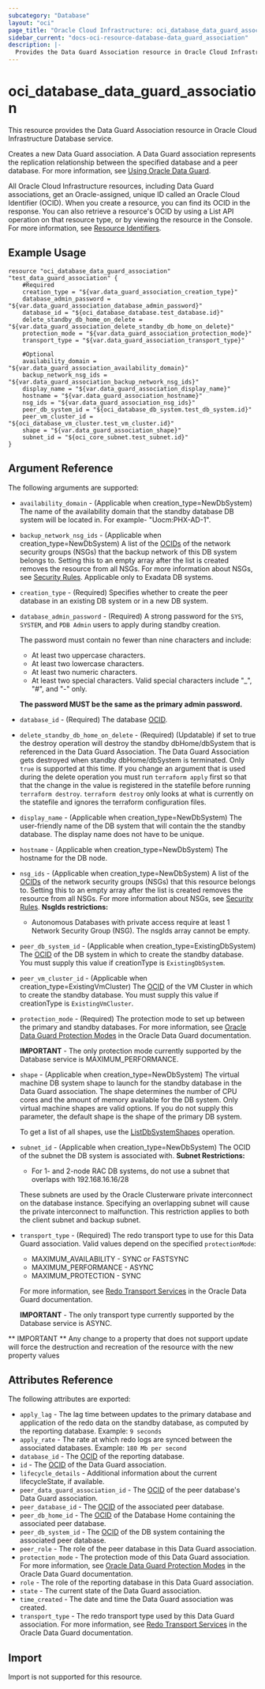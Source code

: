 ```yaml
---
subcategory: "Database"
layout: "oci"
page_title: "Oracle Cloud Infrastructure: oci_database_data_guard_association"
sidebar_current: "docs-oci-resource-database-data_guard_association"
description: |-
  Provides the Data Guard Association resource in Oracle Cloud Infrastructure Database service
---
```


# oci_database_data_guard_association
This resource provides the Data Guard Association resource in Oracle Cloud Infrastructure Database service.

Creates a new Data Guard association.  A Data Guard association represents the replication relationship between the
specified database and a peer database. For more information, see [Using Oracle Data Guard](https://docs.cloud.oracle.com/iaas/Content/Database/Tasks/usingdataguard.htm).

All Oracle Cloud Infrastructure resources, including Data Guard associations, get an Oracle-assigned, unique ID
called an Oracle Cloud Identifier (OCID). When you create a resource, you can find its OCID in the response.
You can also retrieve a resource's OCID by using a List API operation on that resource type, or by viewing the
resource in the Console. For more information, see
[Resource Identifiers](https://docs.cloud.oracle.com/iaas/Content/General/Concepts/identifiers.htm).


## Example Usage

```hcl
resource "oci_database_data_guard_association" "test_data_guard_association" {
	#Required
	creation_type = "${var.data_guard_association_creation_type}"
	database_admin_password = "${var.data_guard_association_database_admin_password}"
	database_id = "${oci_database_database.test_database.id}"
	delete_standby_db_home_on_delete = "${var.data_guard_association_delete_standby_db_home_on_delete}"
	protection_mode = "${var.data_guard_association_protection_mode}"
	transport_type = "${var.data_guard_association_transport_type}"

	#Optional
	availability_domain = "${var.data_guard_association_availability_domain}"
	backup_network_nsg_ids = "${var.data_guard_association_backup_network_nsg_ids}"
	display_name = "${var.data_guard_association_display_name}"
	hostname = "${var.data_guard_association_hostname}"
	nsg_ids = "${var.data_guard_association_nsg_ids}"
	peer_db_system_id = "${oci_database_db_system.test_db_system.id}"
	peer_vm_cluster_id = "${oci_database_vm_cluster.test_vm_cluster.id}"
	shape = "${var.data_guard_association_shape}"
	subnet_id = "${oci_core_subnet.test_subnet.id}"
}
```

## Argument Reference

The following arguments are supported:

* `availability_domain` - (Applicable when creation_type=NewDbSystem) The name of the availability domain that the standby database DB system will be located in. For example- "Uocm:PHX-AD-1".
* `backup_network_nsg_ids` - (Applicable when creation_type=NewDbSystem) A list of the [OCIDs](https://docs.cloud.oracle.com/iaas/Content/General/Concepts/identifiers.htm) of the network security groups (NSGs) that the backup network of this DB system belongs to. Setting this to an empty array after the list is created removes the resource from all NSGs. For more information about NSGs, see [Security Rules](https://docs.cloud.oracle.com/iaas/Content/Network/Concepts/securityrules.htm). Applicable only to Exadata DB systems. 
* `creation_type` - (Required) Specifies whether to create the peer database in an existing DB system or in a new DB system. 
* `database_admin_password` - (Required) A strong password for the `SYS`, `SYSTEM`, and `PDB Admin` users to apply during standby creation.

	The password must contain no fewer than nine characters and include:
	* At least two uppercase characters.
	* At least two lowercase characters.
	* At least two numeric characters.
	* At least two special characters. Valid special characters include "_", "#", and "-" only.

	**The password MUST be the same as the primary admin password.** 
* `database_id` - (Required) The database [OCID](https://docs.cloud.oracle.com/iaas/Content/General/Concepts/identifiers.htm).
* `delete_standby_db_home_on_delete` - (Required) (Updatable) if set to true the destroy operation will destroy the standby dbHome/dbSystem that is referenced in the Data Guard Association. The Data Guard Association gets destroyed when standby dbHome/dbSystem is terminated. Only `true` is supported at this time. If you change an argument that is used during the delete operation you must run `terraform apply` first so that that the change in the value is registered in the statefile before running `terraform destroy`. `terraform destroy` only looks at what is currently on the statefile and ignores the terraform configuration files. 
* `display_name` - (Applicable when creation_type=NewDbSystem) The user-friendly name of the DB system that will contain the the standby database. The display name does not have to be unique.
* `hostname` - (Applicable when creation_type=NewDbSystem) The hostname for the DB node.
* `nsg_ids` - (Applicable when creation_type=NewDbSystem) A list of the [OCIDs](https://docs.cloud.oracle.com/iaas/Content/General/Concepts/identifiers.htm) of the network security groups (NSGs) that this resource belongs to. Setting this to an empty array after the list is created removes the resource from all NSGs. For more information about NSGs, see [Security Rules](https://docs.cloud.oracle.com/iaas/Content/Network/Concepts/securityrules.htm). **NsgIds restrictions:**
	* Autonomous Databases with private access require at least 1 Network Security Group (NSG). The nsgIds array cannot be empty. 
* `peer_db_system_id` - (Applicable when creation_type=ExistingDbSystem) The [OCID](https://docs.cloud.oracle.com/iaas/Content/General/Concepts/identifiers.htm) of the DB system in which to create the standby database. You must supply this value if creationType is `ExistingDbSystem`. 
* `peer_vm_cluster_id` - (Applicable when creation_type=ExistingVmCluster) The [OCID](https://docs.cloud.oracle.com/iaas/Content/General/Concepts/identifiers.htm) of the VM Cluster in which to create the standby database. You must supply this value if creationType is `ExistingVmCluster`. 
* `protection_mode` - (Required) The protection mode to set up between the primary and standby databases. For more information, see [Oracle Data Guard Protection Modes](http://docs.oracle.com/database/122/SBYDB/oracle-data-guard-protection-modes.htm#SBYDB02000) in the Oracle Data Guard documentation.

	**IMPORTANT** - The only protection mode currently supported by the Database service is MAXIMUM_PERFORMANCE. 
* `shape` - (Applicable when creation_type=NewDbSystem) The virtual machine DB system shape to launch for the standby database in the Data Guard association. The shape determines the number of CPU cores and the amount of memory available for the DB system. Only virtual machine shapes are valid options. If you do not supply this parameter, the default shape is the shape of the primary DB system.

	To get a list of all shapes, use the [ListDbSystemShapes](https://docs.cloud.oracle.com/iaas/api/#/en/database/20160918/DbSystemShapeSummary/ListDbSystemShapes) operation. 
* `subnet_id` - (Applicable when creation_type=NewDbSystem) The OCID of the subnet the DB system is associated with. **Subnet Restrictions:**
	* For 1- and 2-node RAC DB systems, do not use a subnet that overlaps with 192.168.16.16/28

	These subnets are used by the Oracle Clusterware private interconnect on the database instance. Specifying an overlapping subnet will cause the private interconnect to malfunction. This restriction applies to both the client subnet and backup subnet. 
* `transport_type` - (Required) The redo transport type to use for this Data Guard association.  Valid values depend on the specified `protectionMode`:
	* MAXIMUM_AVAILABILITY - SYNC or FASTSYNC
	* MAXIMUM_PERFORMANCE - ASYNC
	* MAXIMUM_PROTECTION - SYNC

	For more information, see [Redo Transport Services](http://docs.oracle.com/database/122/SBYDB/oracle-data-guard-redo-transport-services.htm#SBYDB00400) in the Oracle Data Guard documentation.

	**IMPORTANT** - The only transport type currently supported by the Database service is ASYNC. 


** IMPORTANT **
Any change to a property that does not support update will force the destruction and recreation of the resource with the new property values

## Attributes Reference

The following attributes are exported:

* `apply_lag` - The lag time between updates to the primary database and application of the redo data on the standby database, as computed by the reporting database.  Example: `9 seconds` 
* `apply_rate` - The rate at which redo logs are synced between the associated databases.  Example: `180 Mb per second` 
* `database_id` - The [OCID](https://docs.cloud.oracle.com/iaas/Content/General/Concepts/identifiers.htm) of the reporting database.
* `id` - The [OCID](https://docs.cloud.oracle.com/iaas/Content/General/Concepts/identifiers.htm) of the Data Guard association.
* `lifecycle_details` - Additional information about the current lifecycleState, if available. 
* `peer_data_guard_association_id` - The [OCID](https://docs.cloud.oracle.com/iaas/Content/General/Concepts/identifiers.htm) of the peer database's Data Guard association.
* `peer_database_id` - The [OCID](https://docs.cloud.oracle.com/iaas/Content/General/Concepts/identifiers.htm) of the associated peer database.
* `peer_db_home_id` - The [OCID](https://docs.cloud.oracle.com/iaas/Content/General/Concepts/identifiers.htm) of the Database Home containing the associated peer database. 
* `peer_db_system_id` - The [OCID](https://docs.cloud.oracle.com/iaas/Content/General/Concepts/identifiers.htm) of the DB system containing the associated peer database. 
* `peer_role` - The role of the peer database in this Data Guard association.
* `protection_mode` - The protection mode of this Data Guard association. For more information, see [Oracle Data Guard Protection Modes](http://docs.oracle.com/database/122/SBYDB/oracle-data-guard-protection-modes.htm#SBYDB02000) in the Oracle Data Guard documentation. 
* `role` - The role of the reporting database in this Data Guard association.
* `state` - The current state of the Data Guard association.
* `time_created` - The date and time the Data Guard association was created.
* `transport_type` - The redo transport type used by this Data Guard association.  For more information, see [Redo Transport Services](http://docs.oracle.com/database/122/SBYDB/oracle-data-guard-redo-transport-services.htm#SBYDB00400) in the Oracle Data Guard documentation. 

## Import

Import is not supported for this resource.

